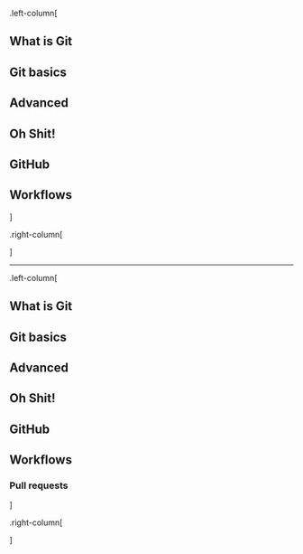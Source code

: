 .left-column[
## What is Git
## Git basics
## Advanced
## Oh Shit!
## GitHub
## Workflows
]

.right-column[

]

---
.left-column[
## What is Git
## Git basics
## Advanced
## Oh Shit!
## GitHub
## Workflows
### Pull requests
]

.right-column[

]
